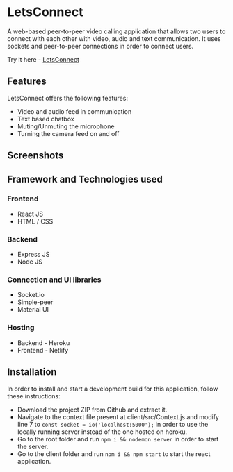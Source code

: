 # LetsConnect
A web-based peer-to-peer video calling application that allows two users to connect with each other with video, audio and text communication.
It uses sockets and peer-to-peer connections in order to connect users.

Try it here - [LetsConnect](https://niku-engage.netlify.app/)

## Features
LetsConnect offers the following features:
* Video and audio feed in communication
* Text based chatbox
* Muting/Unmuting the microphone
* Turning the camera feed on and off

## Screenshots

## Framework and Technologies used
### Frontend
* React JS
* HTML / CSS

### Backend
* Express JS
* Node JS

### Connection and UI libraries
* Socket.io
* Simple-peer
* Material UI

### Hosting
* Backend - Heroku
* Frontend - Netlify

## Installation
In order to install and start a development build for this application, follow these instructions:
* Download the project ZIP from Github and extract it.
* Navigate to the context file present at client/src/Context.js and modify line 7 to `const socket = io('localhost:5000');` in order to use the locally running server instead of the one hosted on heroku.
* Go to the root folder and run `npm i && nodemon server` in order to start the server.
* Go to the client folder and run `npm i && npm start` to start the react application.
